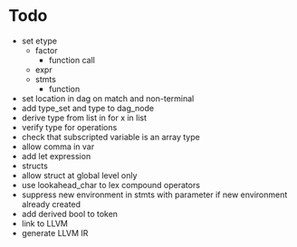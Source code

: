 # Todo
* set etype
  * factor
    * function call
  * expr
  * stmts
    * function
* set location in dag on match and non-terminal
* add type_set and type to dag_node
* derive type from list in for x in list
* verify type for operations
* check that subscripted variable is an array type
* allow comma in var
* add let expression
* structs
* allow struct at global level only
* use lookahead_char to lex compound operators
* suppress new environment in stmts with parameter if new environment already created
* add derived bool to token
* link to LLVM
* generate LLVM IR